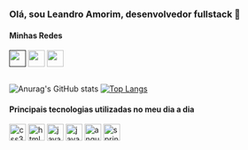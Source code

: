 ### Olá, sou Leandro Amorim, desenvolvedor fullstack 👋

#### Minhas Redes

<div style="display="inline_block">
    <a href=""><img align="center" alt="" src="https://img.shields.io/badge/GitHub-100000?style=for-the-badge&logo=github&logoColor=white" height="30" /></a>
    </a href=""><img align="center" alt="" src="https://img.shields.io/badge/GitLab-330F63?style=for-the-badge&logo=gitlab&logoColor=white" height="30" /></a>
    </a href=""><img align="center" alt="" src="https://img.shields.io/badge/LinkedIn-0077B5?style=for-the-badge&logo=linkedin&logoColor=white" height="30" /></a>
</div>
<br>

![Anurag's GitHub stats](https://github-readme-stats.vercel.app/api?username=leandro-abatista&show_icons=true&theme=tokyonight)
[![Top Langs](https://github-readme-stats.vercel.app/api/top-langs/?username=leandro-abatista&layout=compact&theme=tokyonight&hide_title=true)](https://github.com/anuraghazra/github-readme-stats)

#### Principais tecnologias utilizadas no meu dia a dia

<div style="display="inline_block">
    <img align="center" alt="css3" src="https://img.shields.io/badge/CSS-239120?&style=for-the-badge&logo=css3&logoColor=white" height="30" />
    <img align="center" alt="html5" src="https://img.shields.io/badge/HTML5-E34F26?style=for-the-badge&logo=html5&logoColor=white" height="30" />
    <img align="center" alt="javascript" src="https://img.shields.io/badge/JavaScript-F7DF1E?style=for-the-badge&logo=javascript&logoColor=black" height="30" />
    <img align="center" alt="java" src="https://img.shields.io/badge/Java-ED8B00?style=for-the-badge&logo=java&logoColor=white" height="30" />
    <img align="center" alt="angular" src="https://img.shields.io/badge/Angular-DD0031?style=for-the-badge&logo=angular&logoColor=white" height="30" />
    <img align="center" alt="spring" src="https://img.shields.io/badge/Spring-6DB33F?style=for-the-badge&logo=spring&logoColor=white" height="30" />
</div>


